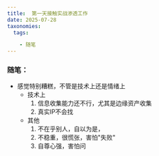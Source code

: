 ```yaml
---
title:  第一天接触实战渗透工作
date: 2025-07-28 
taxonomies:
  tags:

    - 随笔	
---
```


### 随笔：

- 感觉特别糟糕，不管是技术上还是情绪上
  - 技术上
    1. 信息收集能力还不行，尤其是边缘资产收集
    2. 真实IP不会找
  - 其他
    1. 不在乎别人，自以为是，
    2. 不稳重，很慌张，害怕"失败"
    3. 自尊心强，害怕问

